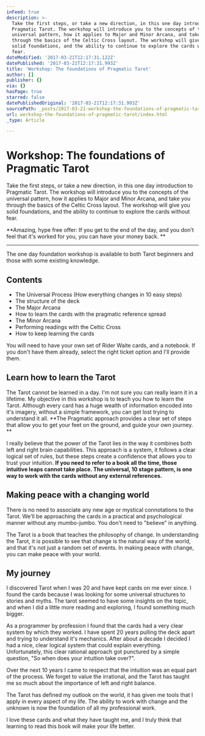 ```yaml
---
inFeed: true
description: >-
  Take the first steps, or take a new direction, in this one day introduction to
  Pragmatic Tarot. The workshop will introduce you to the concepts of the
  universal pattern, how it applies to Major and Minor Arcana, and take you
  through the basics of the Celtic Cross layout. The workshop will give you
  solid foundations, and the ability to continue to explore the cards without
  fear. 
dateModified: '2017-03-21T12:17:31.122Z'
datePublished: '2017-03-21T12:17:31.993Z'
title: 'Workshop: The foundations of Pragmatic Tarot'
author: []
publisher: {}
via: {}
hasPage: true
starred: false
datePublishedOriginal: '2017-03-21T12:17:31.993Z'
sourcePath: _posts/2017-03-21-workshop-the-foundations-of-pragmatic-tarot.md
url: workshop-the-foundations-of-pragmatic-tarot/index.html
_type: Article

---
```

# Workshop: The foundations of Pragmatic Tarot

Take the first steps, or take a new direction, in this one day introduction to Pragmatic Tarot. The workshop will introduce you to the concepts of the universal pattern, how it applies to Major and Minor Arcana, and take you through the basics of the Celtic Cross layout. The workshop will give you solid foundations, and the ability to continue to explore the cards without fear. 

**Amazing, hype free offer: If you get to the end of the day, and you don't feel that it's worked for you, you can have your money back. **

---

The one day foundation workshop is available to both Tarot beginners and those with some existing knowledge. 

## Contents

* The Universal Process (How everything changes in 10 easy steps) 
* The structure of the deck
* The Major Arcana
* How to learn the cards with the pragmatic reference spread 
* The Minor Arcana
* Performing readings with the Celtic Cross
* How to keep learning the cards

You will need to have your own set of Rider Waite cards, and a notebook. If you don't have them already, select the right ticket option and I'll provide them.

## Learn how to learn the Tarot

The Tarot cannot be learned in a day. I'm not sure you can really learn it in a lifetime. My objective in this workshop is to teach you how to learn the Tarot. Although every card has a huge wealth of information encoded into it's imagery, without a simple framework, you can get lost trying to understand it all. **The Pragmatic approach provides a clear set of steps that allow you to get your feet on the ground, and guide your own journey. **

I really believe that the power of the Tarot lies in the way it combines both left and right brain capabilities. This approach is a system, it follows a clear logical set of rules, but these steps create a confidence that allows you to trust your intuition. **If you need to refer to a book all the time, those intuitive leaps cannot take place. The universal, 10 stage pattern, is one way to work with the cards without any external references.**

## Making peace with a changing world

There is no need to associate any new age or mystical connotations to the Tarot. We'll be approaching the cards in a practical and psychological manner without any mumbo-jumbo. You don't need to "believe" in anything. 

The Tarot is a book that teaches the philosophy of change. In understanding the Tarot, it is possible to see that change is the natural way of the world, and that it's not just a random set of events. In making peace with change, you can make peace with your world. 

## My journey

I discovered Tarot when I was 20 and have kept cards on me ever since. I found the cards because I was looking for some universal structures to stories and myths. The tarot seemed to have some insights on the topic, and when I did a little more reading and exploring, I found something much bigger. 

As a programmer by profession I found that the cards had a very clear system by which they worked. I have spent 20 years pulling the deck apart and trying to understand it's mechanics. After about a decade I decided I had a nice, clear logical system that could explain everything. Unfortunately, this clear rational approach got punctured by a simple question, "So when does your intuition take over?".

Over the next 10 years I came to respect that the intuition was an equal part of the process. We forget to value the irrational, and the Tarot has taught me so much about the importance of left and right balance. 

The Tarot has defined my outlook on the world, it has given me tools that I apply in every aspect of my life. The ability to work with change and the unknown is now the foundation of all my professional work. 

I love these cards and what they have taught me, and I truly think that learning to read this book will make your life better.